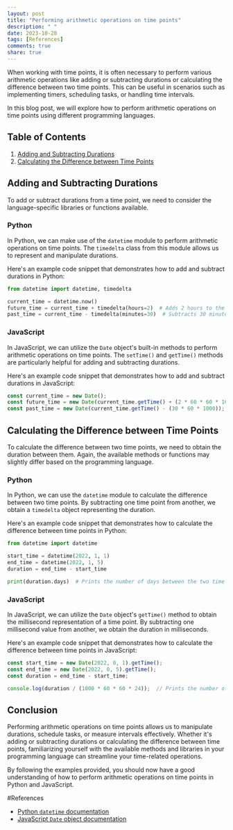 ```yaml
---
layout: post
title: "Performing arithmetic operations on time points"
description: " "
date: 2023-10-20
tags: [References]
comments: true
share: true
---
```


When working with time points, it is often necessary to perform various arithmetic operations like adding or subtracting durations or calculating the difference between two time points. This can be useful in scenarios such as implementing timers, scheduling tasks, or handling time intervals.

In this blog post, we will explore how to perform arithmetic operations on time points using different programming languages.

## Table of Contents
1. [Adding and Subtracting Durations](#adding-and-subtracting-durations)
2. [Calculating the Difference between Time Points](#calculating-the-difference-between-time-points)

## Adding and Subtracting Durations

To add or subtract durations from a time point, we need to consider the language-specific libraries or functions available.

### Python
In Python, we can make use of the `datetime` module to perform arithmetic operations on time points. The `timedelta` class from this module allows us to represent and manipulate durations.

Here's an example code snippet that demonstrates how to add and subtract durations in Python:

```python
from datetime import datetime, timedelta

current_time = datetime.now()
future_time = current_time + timedelta(hours=2)  # Adds 2 hours to the current time
past_time = current_time - timedelta(minutes=30)  # Subtracts 30 minutes from the current time
```

### JavaScript
In JavaScript, we can utilize the `Date` object's built-in methods to perform arithmetic operations on time points. The `setTime()` and `getTime()` methods are particularly helpful for adding and subtracting durations.

Here's an example code snippet that demonstrates how to add and subtract durations in JavaScript:

```javascript
const current_time = new Date();
const future_time = new Date(current_time.getTime() + (2 * 60 * 60 * 1000));  // Adds 2 hours to the current time
const past_time = new Date(current_time.getTime() - (30 * 60 * 1000));  // Subtracts 30 minutes from the current time
```

## Calculating the Difference between Time Points

To calculate the difference between two time points, we need to obtain the duration between them. Again, the available methods or functions may slightly differ based on the programming language.

### Python
In Python, we can use the `datetime` module to calculate the difference between two time points. By subtracting one time point from another, we obtain a `timedelta` object representing the duration.

Here's an example code snippet that demonstrates how to calculate the difference between time points in Python:

```python
from datetime import datetime

start_time = datetime(2022, 1, 1)
end_time = datetime(2022, 1, 5)
duration = end_time - start_time

print(duration.days)  # Prints the number of days between the two time points
```

### JavaScript
In JavaScript, we can utilize the `Date` object's `getTime()` method to obtain the millisecond representation of a time point. By subtracting one millisecond value from another, we obtain the duration in milliseconds.

Here's an example code snippet that demonstrates how to calculate the difference between time points in JavaScript:

```javascript
const start_time = new Date(2022, 0, 1).getTime();
const end_time = new Date(2022, 0, 5).getTime();
const duration = end_time - start_time;

console.log(duration / (1000 * 60 * 60 * 24));  // Prints the number of days between the two time points
```

## Conclusion

Performing arithmetic operations on time points allows us to manipulate durations, schedule tasks, or measure intervals effectively. Whether it's adding or subtracting durations or calculating the difference between time points, familiarizing yourself with the available methods and libraries in your programming language can streamline your time-related operations.

By following the examples provided, you should now have a good understanding of how to perform arithmetic operations on time points in Python and JavaScript.

#References
- [Python `datetime` documentation](https://docs.python.org/3/library/datetime.html)
- [JavaScript `Date` object documentation](https://developer.mozilla.org/en-US/docs/Web/JavaScript/Reference/Global_Objects/Date)